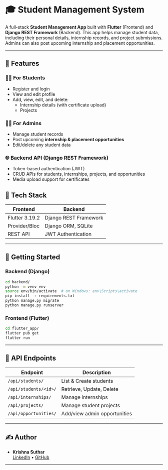 # 🎓 Student Management System

A full-stack **Student Management App** built with **Flutter** (Frontend) and **Django REST Framework** (Backend). This app helps manage student data, including their personal details, internship records, and project submissions. Admins can also post upcoming internship and placement opportunities.

---

## 📱 Features

### 👨‍🏫 For Students

- Register and login
- View and edit profile
- Add, view, edit, and delete:
  - Internship details (with certificate upload)
  - Projects

### 🧑‍💼 For Admins

- Manage student records
- Post upcoming **internship & placement opportunities**
- Edit/delete any student data

### 🌐 Backend API (Django REST Framework)

- Token-based authentication (JWT)
- CRUD APIs for students, internships, projects, and opportunities
- Media upload support for certificates

## 💠 Tech Stack

| Frontend       | Backend               |
| -------------- | --------------------- |
| Flutter 3.19.2 | Django REST Framework |
| Provider/Bloc  | Django ORM, SQLite    |
| REST API       | JWT Authentication    |

---

## 🚀 Getting Started

### Backend (Django)

```bash
cd backend/
python -m venv env
source env/bin/activate  # on Windows: env\Scripts\activate
pip install -r requirements.txt
python manage.py migrate
python manage.py runserver
```

### Frontend (Flutter)

```bash
cd flutter_app/
flutter pub get
flutter run
```

---

## 🧪 API Endpoints

| Endpoint              | Description                  |
| --------------------- | ---------------------------- |
| `/api/students/`      | List & Create students       |
| `/api/students/<id>/` | Retrieve, Update, Delete     |
| `/api/internships/`   | Manage internships           |
| `/api/projects/`      | Manage student projects      |
| `/api/opportunities/` | Add/view admin opportunities |

---

## ✍️ Author

- **Krishna Suthar**\
  [LinkedIn](https://www.linkedin.com/in/krishana-suthar/) • [GitHub](https://github.com/123krissh)

---
